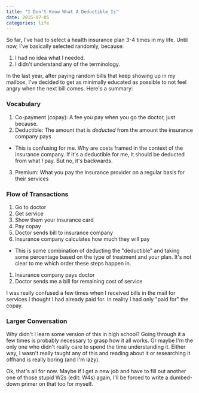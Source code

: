 ```yaml
---
title: "I Don't Know What A Deductible Is"
date: 2015-07-05
categories: life
---
```


So far, I've had to select a health insurance plan 3-4 times in my life.
Until now, I've basically selected randomly, because:

1. I had no idea what I needed.
1. I didn't understand any of the terminology.

In the last year, after paying random bills that keep showing up in my
mailbox, I've decided to get as minimally educated as possible to not
feel angry when the next bill comes. Here's a summary:

### Vocabulary

1. Co-payment (copay): A fee you pay when you go the doctor, just because.
2. Deductible: The amount that is _deducted_ from the amount the insurance company pays
  - This is confusing for me. Why are costs framed in the context of the insurance company.
  If it's a deductible for me, it should be deducted from what _I_ pay. But no, it's backwards.
3. Premium: What you pay the insurance provider on a regular basis for their services

### Flow of Transactions

1. Go to doctor
1. Get service
1. Show them your insurance card
1. Pay copay
1. Doctor sends bill to insurance company
1. Insurance company calculates how much they will pay
  - This is some combination of deducting the "deductible" and taking some percentage based on the type of treatment and your plan. It's not clear to me which order these steps happen in.
1. Insurance company pays doctor
1. Doctor sends me a bill for remaining cost of service

I was really confused a few times when I received bills in the mail
for services I thought I had already paid for. In reality I had only
"paid for" the copay.

### Larger Conversation

Why didn't I learn some version of this in high school? Going through it
a few times is probably necessary to grasp how it all works. Or maybe I'm
the only one who didn't really care to spend the time understanding it.
Either way, I wasn't really taught any of this and reading about it or
researching it offhand is really boring (and I'm lazy).

Ok, that's all for now. Maybe if I get a new job and have to fill out
another one of those stupid W2s (edit: W4s) again, I'll be forced to write a dumbed-down
primer on that too for myself.
